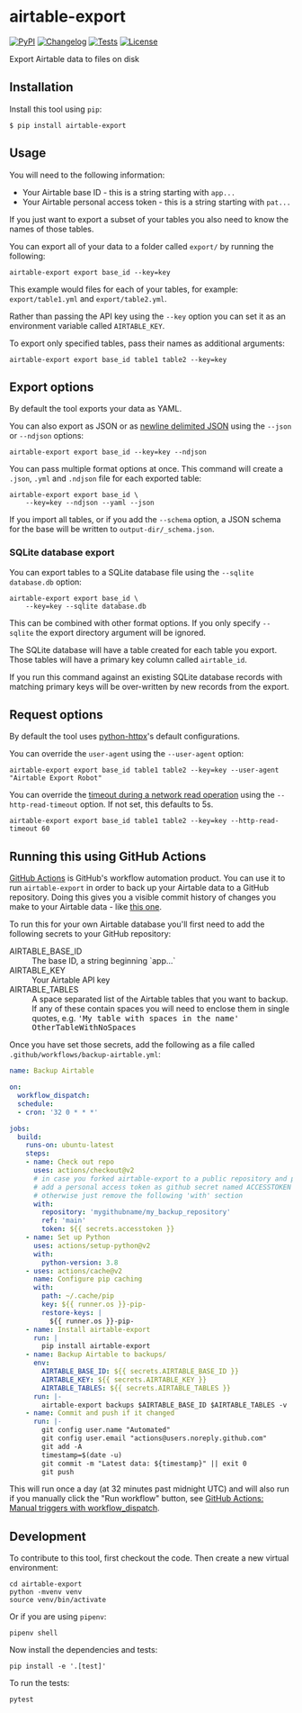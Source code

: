 # airtable-export

[![PyPI](https://img.shields.io/pypi/v/airtable-export.svg)](https://pypi.org/project/airtable-export/)
[![Changelog](https://img.shields.io/github/v/release/simonw/airtable-export?include_prereleases&label=changelog)](https://github.com/simonw/airtable-export/releases)
[![Tests](https://github.com/simonw/airtable-export/workflows/Test/badge.svg)](https://github.com/simonw/airtable-export/actions?query=workflow%3ATest)
[![License](https://img.shields.io/badge/license-Apache%202.0-blue.svg)](https://github.com/simonw/airtable-export/blob/master/LICENSE)

Export Airtable data to files on disk

## Installation

Install this tool using `pip`:

    $ pip install airtable-export

## Usage

You will need to the following information:

- Your Airtable base ID - this is a string starting with `app...`
- Your Airtable personal access token - this is a string starting with `pat...`

If you just want to export a subset of your tables you also need to know the names of those tables.

You can export all of your data to a folder called `export/` by running the following:

    airtable-export export base_id --key=key

This example would files for each of your tables, for example: `export/table1.yml` and `export/table2.yml`.

Rather than passing the API key using the `--key` option you can set it as an environment variable called `AIRTABLE_KEY`.

To export only specified tables, pass their names as additional arguments:

    airtable-export export base_id table1 table2 --key=key

## Export options

By default the tool exports your data as YAML.

You can also export as JSON or as [newline delimited JSON](http://ndjson.org/) using the `--json` or `--ndjson` options:

    airtable-export export base_id --key=key --ndjson

You can pass multiple format options at once. This command will create a `.json`, `.yml` and `.ndjson` file for each exported table:

    airtable-export export base_id \
        --key=key --ndjson --yaml --json

If you import all tables, or if you add the `--schema` option, a JSON schema for the base will be written to `output-dir/_schema.json`.

### SQLite database export

You can export tables to a SQLite database file using the `--sqlite database.db` option:

    airtable-export export base_id \
        --key=key --sqlite database.db

This can be combined with other format options. If you only specify `--sqlite` the export directory argument will be ignored.

The SQLite database will have a table created for each table you export. Those tables will have a primary key column called `airtable_id`.

If you run this command against an existing SQLite database records with matching primary keys will be over-written by new records from the export.

## Request options

By default the tool uses [python-httpx](https://www.python-httpx.org)'s default configurations.

You can override the `user-agent` using the `--user-agent` option:

    airtable-export export base_id table1 table2 --key=key --user-agent "Airtable Export Robot"

You can override the [timeout during a network read operation](https://www.python-httpx.org/advanced/#fine-tuning-the-configuration) using the `--http-read-timeout` option. If not set, this defaults to 5s.

    airtable-export export base_id table1 table2 --key=key --http-read-timeout 60

## Running this using GitHub Actions

[GitHub Actions](https://github.com/features/actions) is GitHub's workflow automation product. You can use it to run `airtable-export` in order to back up your Airtable data to a GitHub repository. Doing this gives you a visible commit history of changes you make to your Airtable data - like [this one](https://github.com/natbat/rockybeaches/commits/main/airtable).

To run this for your own Airtable database you'll first need to add the following secrets to your GitHub repository:

<dl>
  <dt>AIRTABLE_BASE_ID</dt>
  <dd>The base ID, a string beginning `app...`</dd>
  <dt>AIRTABLE_KEY</dt>
  <dd>Your Airtable API key</dd>
  <dt>AIRTABLE_TABLES</dt>
  <dd>A space separated list of the Airtable tables that you want to backup. If any of these contain spaces you will need to enclose them in single quotes, e.g. <samp>'My table with spaces in the name' OtherTableWithNoSpaces</samp></dd>
</dl>

Once you have set those secrets, add the following as a file called `.github/workflows/backup-airtable.yml`:
```yaml
name: Backup Airtable

on:
  workflow_dispatch:
  schedule:
  - cron: '32 0 * * *'

jobs:
  build:
    runs-on: ubuntu-latest
    steps:
    - name: Check out repo
      uses: actions/checkout@v2
      # in case you forked airtable-export to a public repository and prefer to have the backups in a private one
      # add a personal access token as github secret named ACCESSTOKEN
      # otherwise just remove the following 'with' section
      with:
        repository: 'mygithubname/my_backup_repository'
        ref: 'main'
        token: ${{ secrets.accesstoken }}
    - name: Set up Python
      uses: actions/setup-python@v2
      with:
        python-version: 3.8
    - uses: actions/cache@v2
      name: Configure pip caching
      with:
        path: ~/.cache/pip
        key: ${{ runner.os }}-pip-
        restore-keys: |
          ${{ runner.os }}-pip-
    - name: Install airtable-export
      run: |
        pip install airtable-export
    - name: Backup Airtable to backups/
      env:
        AIRTABLE_BASE_ID: ${{ secrets.AIRTABLE_BASE_ID }}
        AIRTABLE_KEY: ${{ secrets.AIRTABLE_KEY }}
        AIRTABLE_TABLES: ${{ secrets.AIRTABLE_TABLES }}
      run: |-
        airtable-export backups $AIRTABLE_BASE_ID $AIRTABLE_TABLES -v
    - name: Commit and push if it changed
      run: |-
        git config user.name "Automated"
        git config user.email "actions@users.noreply.github.com"
        git add -A
        timestamp=$(date -u)
        git commit -m "Latest data: ${timestamp}" || exit 0
        git push
```
This will run once a day (at 32 minutes past midnight UTC) and will also run if you manually click the "Run workflow" button, see [GitHub Actions: Manual triggers with workflow_dispatch](https://github.blog/changelog/2020-07-06-github-actions-manual-triggers-with-workflow_dispatch/).

## Development

To contribute to this tool, first checkout the code. Then create a new virtual environment:

    cd airtable-export
    python -mvenv venv
    source venv/bin/activate

Or if you are using `pipenv`:

    pipenv shell

Now install the dependencies and tests:

    pip install -e '.[test]'

To run the tests:

    pytest
